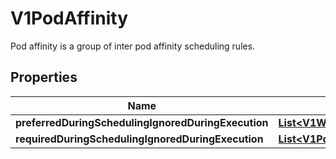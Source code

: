 

# V1PodAffinity

Pod affinity is a group of inter pod affinity scheduling rules.
## Properties

Name | Type | Description | Notes
------------ | ------------- | ------------- | -------------
**preferredDuringSchedulingIgnoredDuringExecution** | [**List&lt;V1WeightedPodAffinityTerm&gt;**](V1WeightedPodAffinityTerm.md) |  |  [optional]
**requiredDuringSchedulingIgnoredDuringExecution** | [**List&lt;V1PodAffinityTerm&gt;**](V1PodAffinityTerm.md) |  |  [optional]



